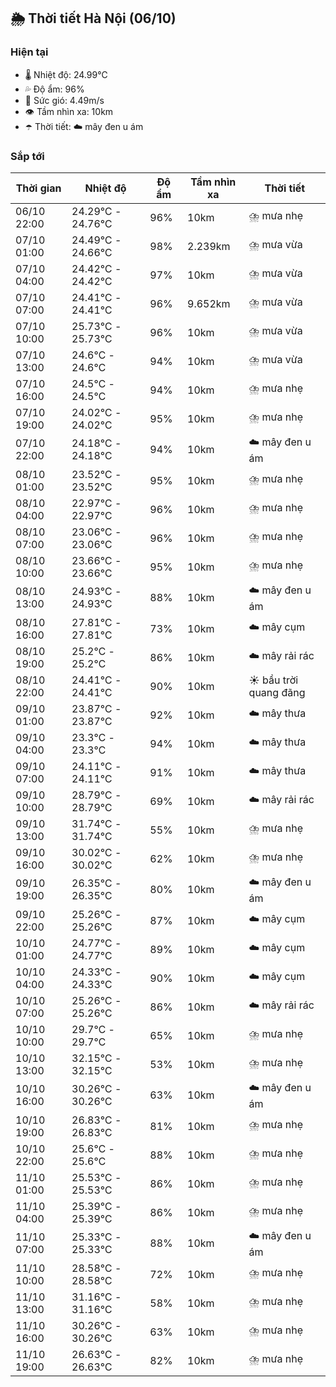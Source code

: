 ## 🌦️ Thời tiết Hà Nội (06/10)

### Hiện tại

- 🌡️ Nhiệt độ: 24.99℃
- 💦 Độ ẩm: 96%
- 💨 Sức gió: 4.49m/s
- 👁️ Tầm nhìn xa: 10km
- ☂️ Thời tiết: ☁️ mây đen u ám

### Sắp tới

| Thời gian | Nhiệt độ | Độ ẩm | Tầm nhìn xa | Thời tiết |
| --- | --- | --- | --- | --- |
| 06/10 22:00 | 24.29℃ - 24.76℃ | 96% | 10km | ⛈️ mưa nhẹ |
| 07/10 01:00 | 24.49℃ - 24.66℃ | 98% | 2.239km | ⛈️ mưa vừa |
| 07/10 04:00 | 24.42℃ - 24.42℃ | 97% | 10km | ⛈️ mưa vừa |
| 07/10 07:00 | 24.41℃ - 24.41℃ | 96% | 9.652km | ⛈️ mưa vừa |
| 07/10 10:00 | 25.73℃ - 25.73℃ | 96% | 10km | ⛈️ mưa vừa |
| 07/10 13:00 | 24.6℃ - 24.6℃ | 94% | 10km | ⛈️ mưa vừa |
| 07/10 16:00 | 24.5℃ - 24.5℃ | 94% | 10km | ⛈️ mưa nhẹ |
| 07/10 19:00 | 24.02℃ - 24.02℃ | 95% | 10km | ⛈️ mưa nhẹ |
| 07/10 22:00 | 24.18℃ - 24.18℃ | 94% | 10km | ☁️ mây đen u ám |
| 08/10 01:00 | 23.52℃ - 23.52℃ | 95% | 10km | ⛈️ mưa nhẹ |
| 08/10 04:00 | 22.97℃ - 22.97℃ | 96% | 10km | ⛈️ mưa nhẹ |
| 08/10 07:00 | 23.06℃ - 23.06℃ | 96% | 10km | ⛈️ mưa nhẹ |
| 08/10 10:00 | 23.66℃ - 23.66℃ | 95% | 10km | ⛈️ mưa nhẹ |
| 08/10 13:00 | 24.93℃ - 24.93℃ | 88% | 10km | ☁️ mây đen u ám |
| 08/10 16:00 | 27.81℃ - 27.81℃ | 73% | 10km | ☁️ mây cụm |
| 08/10 19:00 | 25.2℃ - 25.2℃ | 86% | 10km | ☁️ mây rải rác |
| 08/10 22:00 | 24.41℃ - 24.41℃ | 90% | 10km | ☀️ bầu trời quang đãng |
| 09/10 01:00 | 23.87℃ - 23.87℃ | 92% | 10km | ☁️ mây thưa |
| 09/10 04:00 | 23.3℃ - 23.3℃ | 94% | 10km | ☁️ mây thưa |
| 09/10 07:00 | 24.11℃ - 24.11℃ | 91% | 10km | ☁️ mây thưa |
| 09/10 10:00 | 28.79℃ - 28.79℃ | 69% | 10km | ☁️ mây rải rác |
| 09/10 13:00 | 31.74℃ - 31.74℃ | 55% | 10km | ⛈️ mưa nhẹ |
| 09/10 16:00 | 30.02℃ - 30.02℃ | 62% | 10km | ⛈️ mưa nhẹ |
| 09/10 19:00 | 26.35℃ - 26.35℃ | 80% | 10km | ☁️ mây đen u ám |
| 09/10 22:00 | 25.26℃ - 25.26℃ | 87% | 10km | ☁️ mây cụm |
| 10/10 01:00 | 24.77℃ - 24.77℃ | 89% | 10km | ☁️ mây cụm |
| 10/10 04:00 | 24.33℃ - 24.33℃ | 90% | 10km | ☁️ mây cụm |
| 10/10 07:00 | 25.26℃ - 25.26℃ | 86% | 10km | ☁️ mây rải rác |
| 10/10 10:00 | 29.7℃ - 29.7℃ | 65% | 10km | ⛈️ mưa nhẹ |
| 10/10 13:00 | 32.15℃ - 32.15℃ | 53% | 10km | ⛈️ mưa nhẹ |
| 10/10 16:00 | 30.26℃ - 30.26℃ | 63% | 10km | ☁️ mây đen u ám |
| 10/10 19:00 | 26.83℃ - 26.83℃ | 81% | 10km | ⛈️ mưa nhẹ |
| 10/10 22:00 | 25.6℃ - 25.6℃ | 88% | 10km | ⛈️ mưa nhẹ |
| 11/10 01:00 | 25.53℃ - 25.53℃ | 86% | 10km | ⛈️ mưa nhẹ |
| 11/10 04:00 | 25.39℃ - 25.39℃ | 86% | 10km | ⛈️ mưa nhẹ |
| 11/10 07:00 | 25.33℃ - 25.33℃ | 88% | 10km | ☁️ mây đen u ám |
| 11/10 10:00 | 28.58℃ - 28.58℃ | 72% | 10km | ⛈️ mưa nhẹ |
| 11/10 13:00 | 31.16℃ - 31.16℃ | 58% | 10km | ⛈️ mưa nhẹ |
| 11/10 16:00 | 30.26℃ - 30.26℃ | 63% | 10km | ⛈️ mưa nhẹ |
| 11/10 19:00 | 26.63℃ - 26.63℃ | 82% | 10km | ⛈️ mưa nhẹ |
